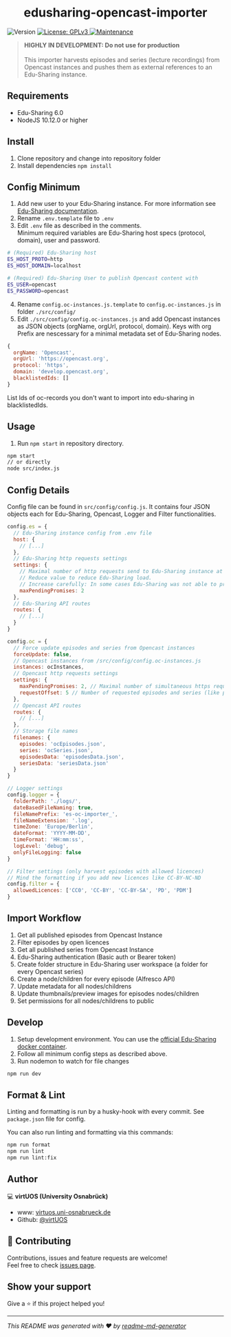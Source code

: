 <h1 align="center">edusharing-opencast-importer</h1>
<p>
  <img alt="Version" src="https://img.shields.io/badge/version-0.2.1-blue.svg?cacheSeconds=2592000" />
  <a href="https://github.com/virtUOS/edusharing-opencast-importer/blob/main/LICENSE" target="_blank">
    <img alt="License: GPLv3" src="https://img.shields.io/badge/License-GPLv3-green.svg" />
  </a>
  <a href="https://github.com/virtUOS/edusharing-opencast-importer/graphs/commit-activity" target="_blank">
    <img alt="Maintenance" src="https://img.shields.io/badge/Maintained%3F-yes-green.svg" />
  </a>
</p>

> <strong>HIGHLY IN DEVELOPMENT: Do not use for production</strong><br><br>
> This importer harvests episodes and series (lecture recordings) from Opencast instances and pushes them as external references to an Edu-Sharing instance.

## Requirements
* Edu-Sharing 6.0
* NodeJS 10.12.0 or higher

## Install

1. Clone repository and change into repository folder
2. Install dependencies `npm install`

## Config Minimum

1. Add new user to your Edu-Sharing instance. For more information see [Edu-Sharing documentation](https://docs.edu-sharing.com/confluence/edp/de/administration/managing-user-groups/nutzer-verwalten).
2. Rename `.env.template` file to `.env`
3. Edit `.env` file as described in the comments.<br />Minimum required variables are Edu-Sharing host specs (protocol, domain), user and password.
```sh
# (Required) Edu-Sharing host
ES_HOST_PROTO=http
ES_HOST_DOMAIN=localhost

# (Required) Edu-Sharing User to publish Opencast content with
ES_USER=opencast
ES_PASSWORD=opencast
```
4. Rename `config.oc-instances.js.template` to `config.oc-instances.js` in folder `./src/config/`
5. Edit `./src/config/config.oc-instances.js` and add Opencast instances as JSON objects (orgName, orgUrl, protocol, domain). Keys with org Prefix are nescessary for a minimal metadata set of Edu-Sharing nodes.<br />
```js
{
  orgName: 'Opencast',
  orgUrl: 'https://opencast.org',
  protocol: 'https',
  domain: 'develop.opencast.org',
  blacklistedIds: []
}
```
List Ids of oc-records you don't want to import into edu-sharing in blacklistedIds.

## Usage

1. Run `npm start` in repository directory.
```sh
npm start
// or directly
node src/index.js
```

## Config Details
Config file can be found in `src/config/config.js`. It contains four JSON objects each for Edu-Sharing, Opencast, Logger and Filter functionalities.

```js
config.es = {
  // Edu-Sharing instance config from .env file
  host: {
    // [...]
  },
  // Edu-Sharing http requests settings
  settings: {
    // Maximal number of http requests send to Edu-Sharing instance at once.
    // Reduce value to reduce Edu-Sharing load. 
    // Increase carefully: In some cases Edu-Sharing was not able to process more than 2 requests parallel. 
    maxPendingPromises: 2
  },
  // Edu-Sharing API routes
  routes: {
    // [...]
  }
}
```

```js
config.oc = {
  // Force update episodes and series from Opencast instances
  forceUpdate: false,
  // Opencast instances from /src/config/config.oc-instances.js
  instances: ocInstances,
  // Opencast http requests settings
  settings: {
    maxPendingPromises: 2, // Maximal number of simultaneous https requests
    requestOffset: 5 // Number of requested episodes and series (like pagination)
  },
  // Opencast API routes
  routes: {
    // [...]
  },
  // Storage file names
  filenames: {
    episodes: 'ocEpisodes.json',
    series: 'ocSeries.json',
    episodesData: 'episodesData.json',
    seriesData: 'seriesData.json'
  }
}
```

```js
// Logger settings
config.logger = {
  folderPath: './logs/',
  dateBasedFileNaming: true,
  fileNamePrefix: 'es-oc-importer_',
  fileNameExtension: '.log',
  timeZone: 'Europe/Berlin',
  dateFormat: 'YYYY-MM-DD',
  timeFormat: 'HH:mm:ss',
  logLevel: 'debug',
  onlyFileLogging: false
}
```

```js
// Filter settings (only harvest episodes with allowed licences)
// Mind the formatting if you add new licences like CC-BY-NC-ND
config.filter = {
  allowedLicences: ['CC0', 'CC-BY', 'CC-BY-SA', 'PD', 'PDM']
}
```

## Import Workflow

1. Get all published episodes from Opencast Instance
2. Filter episodes by open licences
3. Get all published series from Opencast Instance
4. Edu-Sharing authentication (Basic auth or Bearer token)
5. Create folder structure in Edu-Sharing user workspace (a folder for every Opencast series)
6. Create a node/children for every episode (Alfresco API)
7. Update metadata for all nodes/childrens
8. Update thumbnails/preview images for episodes nodes/children
9. Set permissions for all nodes/childrens to public

## Develop

1. Setup development environment. You can use the [official Edu-Sharing docker container](https://hub.docker.com/r/edusharing/repo-rs-moodle/).
2. Follow all minimum config steps as described above.
3. Run nodemon to watch for file changes
```sh
npm run dev
```

## Format & Lint

Linting and formatting is run by a husky-hook with every commit. See `package.json` file for config.

You can also run linting and formatting via this commands:

```sh
npm run format
npm run lint
npm run lint:fix
```

## Author

💻 **virtUOS (University Osnabrück)**

* www: [virtuos.uni-osnabrueck.de](https://virtuos.uni-osnabrueck.de/)
* Github: [@virtUOS](https://github.com/virtUOS)

## 🤝 Contributing

Contributions, issues and feature requests are welcome!<br />Feel free to check [issues page](https://github.com/virtUOS/edusharing-opencast-importer/issues). 

## Show your support

Give a ⭐️ if this project helped you!

***
_This README was generated with ❤️ by [readme-md-generator](https://github.com/kefranabg/readme-md-generator)_
